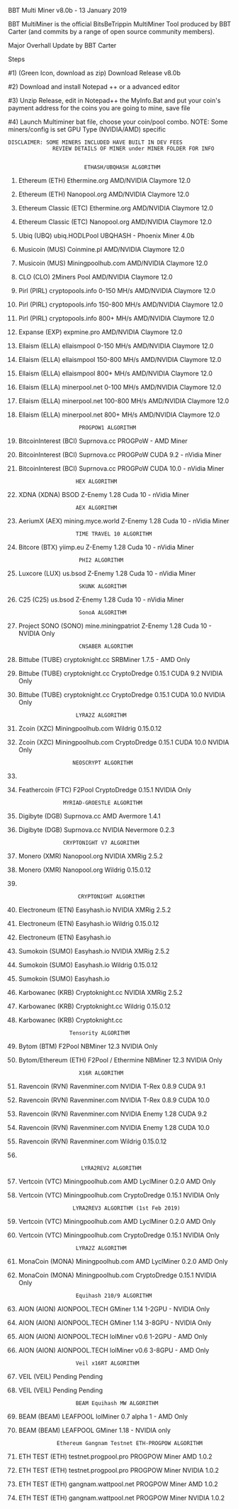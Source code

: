 BBT Multi Miner v8.0b - 13 January 2019

BBT MultiMiner is the official BitsBeTrippin MultiMiner Tool produced by BBT Carter (and commits by a range of open source community members).

Major Overhall Update by BBT Carter

Steps

#1) (Green Icon, download as zip) Download Release v8.0b

#2) Download and install Notepad ++ or a advanced editor

#3) Unzip Release, edit in Notepad++ the MyInfo.Bat and put your coin's payment address for the coins you are going to mine, save file

#4) Launch Multiminer bat file, choose your coin/pool combo. NOTE: Some miners/config is set GPU Type (NVIDIA/AMD) specific

 
    DISCLAIMER: SOME MINERS INCLUDED HAVE BUILT IN DEV FEES           
                  REVIEW DETAILS OF MINER under MINER FOLDER FOR INFO   
 
 
                            ETHASH/UBQHASH ALGORITHM                    
 
 1.  Ethereum          (ETH)   Ethermine.org      AMD/NVIDIA Claymore 12.0
 2.  Ethereum          (ETH)   Nanopool.org       AMD/NVIDIA Claymore 12.0
 3.  Ethereum Classic  (ETC)   Ethermine.org      AMD/NVIDIA Claymore 12.0
 4.  Ethereum Classic  (ETC)   Nanopool.org       AMD/NVIDIA Claymore 12.0
 5.  Ubiq              (UBQ)   ubiq.HODLPool      UBQHASH - Phoenix Miner 4.0b 
 6.  Musicoin          (MUS)   Coinmine.pl        AMD/NVIDIA Claymore 12.0
 7.  Musicoin          (MUS)   Miningpoolhub.com  AMD/NVIDIA Claymore 12.0
 8.  CLO               (CLO)   2Miners Pool       AMD/NVIDIA Claymore 12.0
 9.  Pirl             (PIRL)   cryptopools.info   0-150 MH/s    AMD/NVIDIA Claymore 12.0
 10. Pirl             (PIRL)   cryptopools.info   150-800 MH/s  AMD/NVIDIA Claymore 12.0
 11. Pirl             (PIRL)   cryptopools.info   800+ MH/s     AMD/NVIDIA Claymore 12.0
 12. Expanse           (EXP)   expmine.pro                      AMD/NVIDIA Claymore 12.0
 13. Ellaism          (ELLA)   ellaismpool        0-150 MH/s    AMD/NVIDIA Claymore 12.0
 14. Ellaism          (ELLA)   ellaismpool        150-800 MH/s  AMD/NVIDIA Claymore 12.0
 15. Ellaism          (ELLA)   ellaismpool        800+ MH/s     AMD/NVIDIA Claymore 12.0
 16. Ellaism          (ELLA)   minerpool.net      0-100 MH/s    AMD/NVIDIA Claymore 12.0
 17. Ellaism          (ELLA)   minerpool.net      100-800 MH/s  AMD/NVIDIA Claymore 12.0
 18. Ellaism          (ELLA)   minerpool.net      800+ MH/s     AMD/NVIDIA Claymore 12.0
 
                            PROGPOW1 ALGORITHM                          
 
 19.  BitcoinInterest (BCI)   Suprnova.cc         PROGPoW - AMD Miner
 20.  BitcoinInterest (BCI)   Suprnova.cc         PROGPoW CUDA 9.2 - nVidia Miner
 21.  BitcoinInterest (BCI)   Suprnova.cc         PROGPoW CUDA 10.0 - nVidia Miner
 
                            HEX ALGORITHM                               
 
 22.  XDNA            (XDNA)  BSOD                Z-Enemy 1.28 Cuda 10 - nVidia Miner
 
                            AEX ALGORITHM                               
 
 23.  AeriumX         (AEX)   mining.myce.world   Z-Enemy 1.28 Cuda 10 - nVidia Miner
 
                            TIME TRAVEL 10 ALGORITHM                    
 
 24.  Bitcore         (BTX)   yiimp.eu            Z-Enemy 1.28 Cuda 10 - nVidia Miner
 
                             PHI2 ALGORITHM                             
 
 25.  Luxcore         (LUX)  us.bsod              Z-Enemy 1.28 Cuda 10 - nVidia Miner
 
                             SKUNK ALGORITHM                            
 
 26.  C25             (C25)  us.bsod              Z-Enemy 1.28 Cuda 10 - nVidia Miner
 
                             SonoA ALGORITHM                            
 
 27.  Project SONO   (SONO)  mine.miningpatriot  Z-Enemy 1.28 Cuda 10 - NVIDIA Only
 
                             CNSABER ALGORITHM                          
 
 28.  Bittube          (TUBE) cryptoknight.cc     SRBMiner 1.7.5 - AMD Only
 29.  Bittube          (TUBE) cryptoknight.cc     CryptoDredge 0.15.1 CUDA 9.2 NVIDIA Only
 30.  Bittube          (TUBE) cryptoknight.cc     CryptoDredge 0.15.1 CUDA 10.0 NVIDIA Only
 
                            LYRA2Z ALGORITHM                            
 
 31.  Zcoin            (XZC)  Miningpoolhub.com   Wildrig 0.15.0.12
 32.  Zcoin            (XZC)  Miningpoolhub.com   CryptoDredge 0.15.1 CUDA 10.0 NVIDIA Only
 
                           NEOSCRYPT ALGORITHM                          
 
 33.
 34.  Feathercoin      (FTC)  F2Pool              CryptoDredge 0.15.1 NVIDIA Only
 
                        MYRIAD-GROESTLE ALGORITHM                       
 
 35.  Digibyte         (DGB)  Suprnova.cc         AMD Avermore 1.4.1
 36.  Digibyte         (DGB)  Suprnova.cc         NVIDIA Nevermore 0.2.3
 
                        CRYPTONIGHT V7 ALGORITHM                        
 
 37.  Monero           (XMR)  Nanopool.org        NVIDIA XMRig 2.5.2
 38.  Monero           (XMR)  Nanopool.org        Wildrig 0.15.0.12
 39.  
 
                          CRYPTONIGHT ALGORITHM                         
 
 40.  Electroneum      (ETN)  Easyhash.io         NVIDIA XMRig 2.5.2
 41.  Electroneum      (ETN)  Easyhash.io         Wildrig 0.15.0.12
 42.  Electroneum      (ETN)  Easyhash.io         
 43.  Sumokoin        (SUMO)  Easyhash.io         NVIDIA XMRig 2.5.2
 44.  Sumokoin        (SUMO)  Easyhash.io         Wildrig 0.15.0.12
 45.  Sumokoin        (SUMO)  Easyhash.io         
 46.  Karbowanec       (KRB)  Cryptoknight.cc     NVIDIA XMRig 2.5.2
 47.  Karbowanec       (KRB)  Cryptoknight.cc     Wildrig 0.15.0.12
 48.  Karbowanec       (KRB)  Cryptoknight.cc     
 
                          Tensority ALGORITHM                         
 
 49.  Bytom            (BTM)  F2Pool              NBMiner 12.3 NVIDIA Only
 50.  Bytom/Ethereum   (ETH)  F2Pool / Ethermine  NBMiner 12.3 NVIDIA Only
 
                             X16R ALGORITHM                             
 
 51.  Ravencoin        (RVN)  Ravenminer.com      NVIDIA T-Rex 0.8.9 CUDA 9.1
 52.  Ravencoin        (RVN)  Ravenminer.com      NVIDIA T-Rex 0.8.9 CUDA 10.0
 53.  Ravencoin        (RVN)  Ravenminer.com      NVIDIA Enemy 1.28 CUDA 9.2
 54.  Ravencoin        (RVN)  Ravenminer.com      NVIDIA Enemy 1.28 CUDA 10.0
 55.  Ravencoin        (RVN)  Ravenminer.com      Wildrig 0.15.0.12
 56.  
 
                           LYRA2REV2 ALGORITHM                          
 
 57.  Vertcoin         (VTC)  Miningpoolhub.com   AMD LyclMiner 0.2.0 AMD Only
 58.  Vertcoin         (VTC)  Miningpoolhub.com   CryptoDredge 0.15.1 NVIDIA Only
 
                           LYRA2REV3 ALGORITHM (1st Feb 2019)           
 
 59.  Vertcoin         (VTC)  Miningpoolhub.com   AMD LyclMiner 0.2.0 AMD Only
 60.  Vertcoin         (VTC)  Miningpoolhub.com   CryptoDredge 0.15.1 NVIDIA Only
 
                            LYRA2Z ALGORITHM                            
 
 61.  MonaCoin        (MONA)  Miningpoolhub.com   AMD LyclMiner 0.2.0 AMD Only
 62.  MonaCoin        (MONA)  Miningpoolhub.com   CryptoDredge 0.15.1 NVIDIA Only
 
                            Equihash 210/9 ALGORITHM                    
 
 63.  AION            (AION)  AIONPOOL.TECH       GMiner 1.14 1-2GPU - NVIDIA Only
 64.  AION            (AION)  AIONPOOL.TECH       GMiner 1.14 3-8GPU - NVIDIA Only
 65.  AION            (AION)  AIONPOOL.TECH       lolMiner v0.6 1-2GPU - AMD Only
 66.  AION            (AION)  AIONPOOL.TECH       lolMiner v0.6 3-8GPU - AMD Only
 
                            Veil x16RT ALGORITHM                        
 
 67.  VEIL            (VEIL)  Pending       Pending
 68.  VEIL            (VEIL)  Pending       Pending
 
                            BEAM Equihash MW ALGORITHM                  
 
 69.  BEAM            (BEAM)  LEAFPOOL            lolMiner 0.7 alpha 1 - AMD Only
 70.  BEAM            (BEAM)  LEAFPOOL            GMiner 1.18 - NVIDIA only
 
                      Ethereum Gangnam Testnet ETH-PROGPOW ALGORITHM    
 
 71.  ETH TEST        (ETH)  testnet.progpool.pro PROGPOW Miner AMD 1.0.2
 72.  ETH TEST        (ETH)  testnet.progpool.pro PROGPOW Miner NVIDIA 1.0.2
 73.  ETH TEST        (ETH)  gangnam.wattpool.net PROGPOW Miner AMD 1.0.2
 74.  ETH TEST        (ETH)  gangnam.wattpool.net PROGPOW Miner NVIDIA 1.0.2
